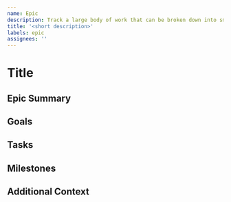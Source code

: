 ```yaml
---
name: Epic
description: Track a large body of work that can be broken down into smaller tasks
title: '<short description>'
labels: epic
assignees: ''
---
```


# Title
<!-- epic: short description -->

## Epic Summary
<!-- Provide a high-level summary of the epic. -->

## Goals
<!-- List the main goals or objectives of this epic. -->

## Tasks
<!-- List or link to related issues, features, or tasks that are part of this epic. -->

## Milestones
<!-- Define key milestones and deliverables. -->

## Additional Context
<!-- Add any other context or information about the epic here. -->
